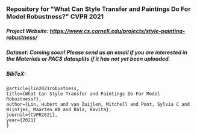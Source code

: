 ### Repository for "What Can Style Transfer and Paintings Do For Model Robustness?" CVPR 2021

##### Project Website: https://www.cs.cornell.edu/projects/style-painting-robustness/


##### Dataset: Coming soon! Please send us an email if you are interested in the Materials or PACS datasplits if it has not yet been uploaded.

##### BibTeX:
``` 
@article{lin2021robustness,
title={What Can Style Transfer and Paintings Do For Model Robustness?},
author={Lin, Hubert and van Zuijlen, Mitchell and Pont, Sylvia C and Wijntjes, Maarten WA and Bala, Kavita},
journal={CVPR2021},
year={2021}
}
```
